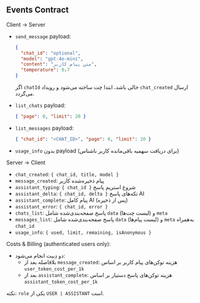 ## Events Contract

Client → Server

- `send_message` payload:

  ```json
  {
    "chat_id": "optional",
    "model": "gpt-4o-mini",
    "content": "متن پیام کاربر",
    "temperature": 0.7
  }
  ```

  اگر `chatId` خالی باشد، ابتدا چت ساخته می‌شود و رویداد `chat_created` ارسال می‌گردد.

- `list_chats` payload:
  ```json
  { "page": 0, "limit": 20 }
  ```
- `list_messages` payload:
  ```json
  { "chat_id": "<CHAT_ID>", "page": 0, "limit": 20 }
  ```
- `usage_info` بدون payload (برای دریافت سهمیه باقی‌مانده کاربر ناشناس)

Server → Client

- `chat_created`: `{ chat_id, title, model }`
- `message_created`: پیام ذخیره‌شده کاربر
- `assistant_typing`: `{ chat_id }` شروع استریم پاسخ
- `assistant_delta`: `{ chat_id, delta }` تکه‌های پاسخ AI
- `assistant_complete`: پیام کامل AI (پس از ذخیره)
- `assistant_error`: `{ chat_id, error }`
- `chats_list`: پاسخ صفحه‌بندی‌شده شامل `data` (لیست چت‌ها) و `meta`
- `messages_list`: پاسخ صفحه‌بندی‌شده شامل `data` (لیست پیام‌ها) و `meta` به‌همراه `chat_id`
- `usage_info`: `{ used, limit, remaining, isAnonymous }`

Costs & Billing (authenticated users only):

- دو دِبیت انجام می‌شود:
  - بلافاصله بعد از `message_created`: هزینه توکن‌های پیام کاربر بر اساس `user_token_cost_per_1k`
  - بعد از `assistant_complete`: هزینه توکن‌های پاسخ دستیار بر اساس `assistant_token_cost_per_1k`

نکته: `role` یکی از `USER | ASSISTANT` است.
